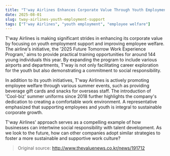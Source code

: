```yaml
---
title: "T'way Airlines Enhances Corporate Value Through Youth Employment Support and Employee Welfare"
date: 2025-08-01
slug: tway-airlines-youth-employment-support
tags: ["T'way Airlines", "youth employment", "employee welfare"]
---
```


T'way Airlines is making significant strides in enhancing its corporate value by focusing on youth employment support and improving employee welfare. The airline's initiative, the '2025 Future Tomorrow Work Experience Program,' aims to provide practical training opportunities for around 144 young individuals this year. By expanding the program to include various airports and departments, T'way is not only facilitating career exploration for the youth but also demonstrating a commitment to social responsibility.

In addition to its youth initiatives, T'way Airlines is actively promoting employee welfare through various summer events, such as providing beverage gift cards and snacks for overseas staff. The introduction of 'Cool-biz' summer uniforms since 2018 further highlights the company's dedication to creating a comfortable work environment. A representative emphasized that supporting employees and youth is integral to sustainable corporate growth.

T'way Airlines' approach serves as a compelling example of how businesses can intertwine social responsibility with talent development. As we look to the future, how can other companies adopt similar strategies to foster a more sustainable and supportive work culture?
> Original source: http://www.thevaluenews.co.kr/news/191712